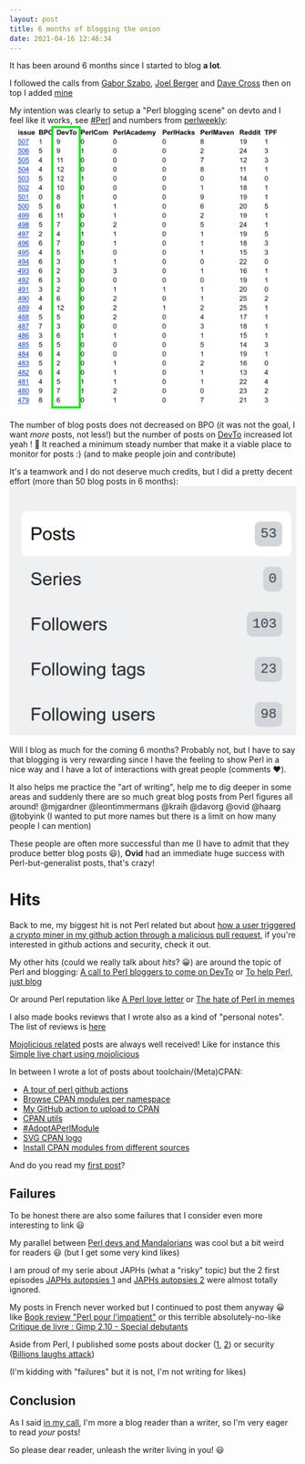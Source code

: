 ```yaml
---
layout: post
title: 6 months of blogging the onion
date: 2021-04-16 12:46:34
---
```

It has been around 6 months since I started to blog **a lot**.

I followed the calls from [Gabor Szabo](http://blogs.perl.org/users/gabor_szabo/2020/11/perl-on-devto.html), [Joel Berger](http://blogs.perl.org/users/joel_berger/2020/09/crosspost-nginxcertbot-recipe.html) and [Dave Cross](https://perlhacks.com/2020/09/blogging-for-perl/) then on top I added [mine](https://dev.to/thibaultduponchelle/a-call-to-perl-bloggers-to-come-on-dev-to-27ee)

My intention was clearly to setup a "Perl blogging scene" on devto and I feel like it works, see [#Perl](https://dev.to/t/perl) and numbers from [perlweekly](https://perlweekly.com/stats.html):
![Blogs](/assets/images/3qxe3goonfapyvd1folp.png)

The number of blog posts does not decreased on BPO (it was not the goal, I want *more* posts, not less!) but the number of posts on [DevTo](https://dev.to/) increased lot yeah ! :dancer:
It reached a minimum steady number that make it a viable place to monitor for posts :) (and to make people join and contribute)

It's a teamwork and I do not deserve much credits, but I did a pretty decent effort (more than 50 blog posts in 6 months):
![A lot of posts](/assets/images/t4bwduxct8dxq1u2simz.png)

Will I blog as much for the coming 6 months? Probably not, but I have to say that blogging is very rewarding since I have the feeling to show Perl in a nice way and I have a lot of interactions with great people (comments :heart:). 

It also helps me practice the "art of writing", help me to dig deeper in some areas and suddenly there are so much great blog posts from Perl figures all around!
@mjgardner @leontimmermans @kraih @davorg @ovid @haarg  @tobyink
(I wanted to put more names but there is a limit on how many people I can mention)

These people are often more successful than me (I have to admit that they produce better blog posts :smiley:), **Ovid** had an immediate huge success with Perl-but-generalist posts, that's crazy!  

# Hits
Back to me, my biggest hit is not Perl related but about [how a user triggered a crypto miner in my github action through a malicious pull request](https://dev.to/thibaultduponchelle/the-github-action-mining-attack-through-pull-request-2lmc), if you're interested in github actions and security, check it out.

My other hits (could we really talk about *hits*? :grinning:) are around the topic of Perl and blogging: [A call to Perl bloggers to come on DevTo](https://dev.to/thibaultduponchelle/a-call-to-perl-bloggers-to-come-on-dev-to-27ee) or [To help Perl, just blog](https://dev.to/thibaultduponchelle/to-help-perl-just-blog-9h4)

Or around Perl reputation like [A Perl love letter](https://dev.to/thibaultduponchelle/a-perl-love-letter-20jj) or [The hate of Perl in memes](https://dev.to/thibaultduponchelle/the-hate-of-perl-in-memes-469e)

I also made books reviews that I wrote also as a kind of "personal notes". The list of reviews is [here](https://dev.to/thibaultduponchelle/about-perl-books-review-1cj6)

[Mojolicious related](https://dev.to/t/mojolicious) posts are always well received! Like for instance this [Simple live chart using mojolicious](https://dev.to/thibaultduponchelle/simple-live-chart-using-mojolicious-1iej)

In between I wrote a lot of posts about toolchain/(Meta)CPAN:
- [A tour of perl github actions](https://dev.to/thibaultduponchelle/a-tour-of-perl-github-actions-44lp)
- [Browse CPAN modules per namespace](https://dev.to/thibaultduponchelle/browse-cpan-modules-per-namespaces-6p)
- [My GitHub action to upload to CPAN](https://dev.to/thibaultduponchelle/new-upload-to-cpan-github-action-4h8j)
- [CPAN utils](https://dev.to/thibaultduponchelle/cpan-utils-4g4p)
- [#AdoptAPerlModule](https://dev.to/thibaultduponchelle/adoptaperlmodule-2oh2)
- [SVG CPAN logo](https://dev.to/thibaultduponchelle/svg-cpan-logo-gel)
- [Install CPAN modules from different sources](https://dev.to/thibaultduponchelle/install-cpan-modules-from-different-sources-with-cpanminus-5afi)

And do you read my [first post](https://dev.to/thibaultduponchelle/my-tprcic-2020-review-1187)?

## Failures
To be honest there are also some failures that I consider even more interesting to link :smiley:

My parallel between [Perl devs and Mandalorians](https://dev.to/thibaultduponchelle/perl-programmers-are-mandalorians-l0b) was cool but a bit weird for readers :smiley: (but I get some very kind likes)

I am proud of my serie about JAPHs (what a "risky" topic) but the 2 first episodes [JAPHs autopsies 1](https://dev.to/thibaultduponchelle/japhs-autopsies-1-4939) and [JAPHs autopsies 2](https://dev.to/thibaultduponchelle/japhs-autopsies-2-41jl) were almost totally ignored.

My posts in French never worked but I continued to post them anyway :grinning: like [Book review "Perl pour l'impatient"](https://dev.to/thibaultduponchelle/book-review-perl-pour-l-impatient-4dfi) or this terrible absolutely-no-like [Critique de livre : Gimp 2.10 - Special debutants](https://dev.to/thibaultduponchelle/critique-de-livre-gimp-2-10-special-debutants-4gio)

Aside from Perl, I published some posts about docker ([1](https://dev.to/thibaultduponchelle/do-you-really-need-to-merge-docker-layers-1j1), [2](https://dev.to/thibaultduponchelle/remotely-connect-to-a-running-docker-12id)) or security ([Billions laughs attack](https://dev.to/thibaultduponchelle/billion-laughs-attack-examples-59i))

(I'm kidding with "failures" but it is not, I'm not writing for likes)

## Conclusion
As I said [in my call](https://dev.to/thibaultduponchelle/a-call-to-perl-bloggers-to-come-on-dev-to-27ee), I'm more a blog reader than a writer, so I'm very eager to read *your* posts!

So please dear reader, unleash the writer living in you! :smiley:


 
